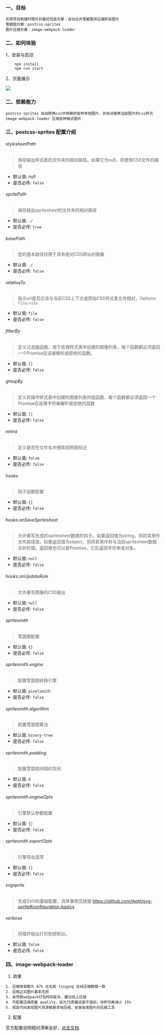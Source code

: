 ### 一、目标
    实现项目构建时图片的最优性能方案：自动合并雪碧图并压缩所有图片
    雪碧图方案：postcss-sprites
    图片压缩方案：image-webpack-loader

### 二、如何体验
1、安装与启动
```bash
    npm install
    npm run start
```
2、页面展示

<img src="https://p0.meituan.net/scarlett/a274cce3e3fa284375fabfc8087017e3118069.png">


### 二、依赖能力
    postcss-sprites 自动转换css中依赖的各种本地图片，并自动替换当前图片的css样式
    image-webpack-loader 压缩各种格式图片

### 三、postcss-sprites 配置介绍

###### stylesheetPath

> 保存输出样式表的文件夹的相对路径。如果它为null，将使用CSS文件的路径

- 默认值: null
- 是否必传: `false`

###### spritePath

> 保存输出spritesheet的文件夹的相对路径

- 默认值: `./`
- 是否必传: `true`

###### basePath

> 您的基本路径将用于具有绝对CSS网址的图像

- 默认值: `./`
- 是否必传: `false`

###### relativeTo

> 指示url是否应该与当前CSS上下文或原始CSS样式表文件相对，Options: `file|rule`

- 默认值: `file`
- 是否必传: `false`

###### filterBy

>  定义过滤器函数，用于处理样式表中创建的图像列表，每个函数都必须返回一个Promise应该被解析或拒绝的函数。

- 默认值: `[]`
- 是否必传: `false`

###### groupBy

> 定义将操作样式表中创建的图像列表的组函数，每个函数都必须返回一个Promise应该用字符串解析或拒绝的函数

- 默认值: `[]`
- 是否必传: `false`

###### retina

> 定义是否在文件名中搜索视网膜标记

- 默认值: `false`
- 是否必传: `false`

###### hooks

> 钩子函数配置

- 默认值: `{}`
- 是否必传: `false`

###### hooks.onSaveSpritesheet

> 允许重写生成的spritesheet数据的钩子。如果返回值为string，则将其用作文件路径值，如果返回值为object，则将其用作将与当前spritesheet数据合并的值。返回值也可以是Promise，它应返回字符串或对象。

- 默认值: `null`
- 是否必传: `false`

###### hooks.onUpdateRule

> 允许重写图像的CSS输出

- 默认值: `null`
- 是否必传: `false`

###### spritesmith

> 雪碧图配置

- 默认值: `{}`
- 是否必传: `false`

###### spritesmith.engine

> 配置雪碧图转换引擎

- 默认值: `pixelsmith`
- 是否必传: `false`

###### spritesmith.algorithm

> 配置雪碧图算法

- 默认值: `binary-tree`
- 是否必传: `false`

###### spritesmith.padding

> 配置雪碧图间隔的空间

- 默认值: `0`
- 是否必传: `false`

###### spritesmith.engineOpts

> 引擎默认参数配置

- 默认值: `{}`
- 是否必传: `false`

###### spritesmith.exportOpts

> 引擎导出选项

- 默认值: `{}`
- 是否必传: `false`

###### svgsprite

> 生成SVG的基础配置，具体事例见链接 https://github.com/jkphl/svg-sprite#configuration-basics

###### verbose

> 将插件输出打印到控制台。

- 默认值: `false`
- 是否必传: `false`


### 四、image-webpack-loader 
1. 效果
```
1. 压缩效率都为 67% 左右和 tinypng 在线压缩数据一致
2. 压缩之后图片基本无损
3. 会导致webpack打包时间变长，建议线上压缩
4. 可配置压缩质量 quality，设为75质量还是不错的，体积可再减小 15%
5. 观其代码发现图片资源都是本地压缩，安装各类图片的压缩工具
```
2. 配置

官方配置说明相对清晰友好，<a href="https://github.com/tcoopman/image-webpack-loader">点击文档</a>


